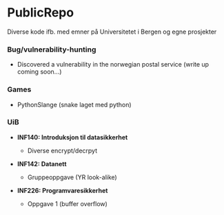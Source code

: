 # PublicRepo
Diverse kode ifb. med emner på Universitetet i Bergen og egne prosjekter


### Bug/vulnerability-hunting
  - Discovered a vulnerability in the norwegian postal service (write up coming soon...)


### Games
  - PythonSlange (snake laget med python)


### UiB
  - **INF140: Introduksjon til datasikkerhet**
    - Diverse encrypt/decrpyt
      
  - **INF142: Datanett**
    - Gruppeoppgave (YR look-alike)
  
  - **INF226: Programvaresikkerhet**
    - Oppgave 1 (buffer overflow)

